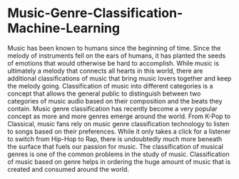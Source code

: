 # Music-Genre-Classification-Machine-Learning
Music has been known to humans since the beginning
of time. Since the melody of instruments fell on the ears
of humans, it has planted the seeds of emotions that would
otherwise be hard to accomplish. While music is ultimately
a melody that connects all hearts in this world, there are
additional classifications of music that bring music lovers
together and keep the melody going.
Classification of music into different categories is a concept
that allows the general public to distinguish between two
categories of music audio based on their composition and the
beats they contain. Music genre classification has recently
become a very popular concept as more and more genres
emerge around the world. From K-Pop to Classical, music
fans rely on music genre classification technology to listen
to songs based on their preferences. While it only takes a
click for a listener to switch from Hip-Hop to Rap, there is
undoubtedly much more beneath the surface that fuels our
passion for music.
The classification of musical genres is one of the common
problems in the study of music. Classification of music
based on genre helps in ordering the huge amount of music
that is created and consumed around the world.
